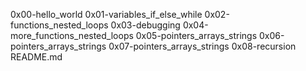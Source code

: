0x00-hello_world 0x01-variables_if_else_while 0x02-functions_nested_loops 0x03-debugging 0x04-more_functions_nested_loops 0x05-pointers_arrays_strings 0x06-pointers_arrays_strings 0x07-pointers_arrays_strings 0x08-recursion README.md
